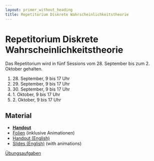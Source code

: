 ```yaml
---
layout: primer_without_heading
title: Repetitorium Diskrete Wahrscheinlichkeitstheorie
---
```


# Repetitorium Diskrete Wahrscheinlichkeitstheorie

Das Repetitorium wird in fünf Sessions vom 28. September bis zum 2. Oktober gehalten.

1. 28\. September, 9 bis 17 Uhr
2. 29\. September, 9 bis 17 Uhr
3. 30\. September, 9 bis 17 Uhr
4. 1\. Oktober, 9 bis 17 Uhr
5. 2\. Oktober, 9 bis 17 Uhr

## Material

* [**Handout**](https://jonhue.github.io/teaching-dwt-rev/handout-de.pdf)
* [Folien](https://jonhue.github.io/teaching-dwt-rev/de.pdf) (inklusive Animationen)
* [Handout (English)](https://jonhue.github.io/teaching-dwt-rev/handout-en.pdf)
* [Slides (English)](https://jonhue.github.io/teaching-dwt-rev/en.pdf) (with animations)

[Übungsaufgaben](https://jonhue.github.io/teaching-dwt-rev/problems)
